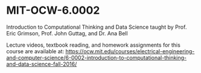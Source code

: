 # MIT-OCW-6.0002
Introduction to Computational Thinking and Data Science taught by Prof. Eric Grimson, Prof. John Guttag, and Dr. Ana Bell

Lecture videos, textbook reading, and homework assignments for this course are available at: https://ocw.mit.edu/courses/electrical-engineering-and-computer-science/6-0002-introduction-to-computational-thinking-and-data-science-fall-2016/
